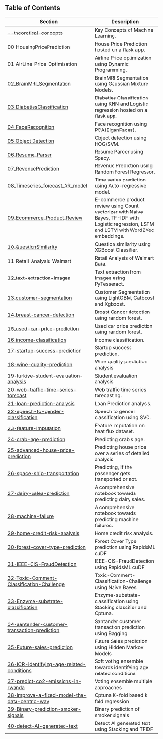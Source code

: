 ## Table of Contents

| Section | Description |
| --- | --- |
| [--theoretical-concepts](https://github.com/Suraj520/data-science/tree/main/01-machine-learning/--theoretical-concepts) | Key Concepts of Machine Learning. |
| [00_HousingPricePrediction](https://github.com/Suraj520/data-science/tree/main/01-machine-learning/00_HousingPricePrediction) | House Price Prediction hosted on a flask app. |
| [01_AirLine_Price_Optimization](https://github.com/Suraj520/data-science/tree/main/01-machine-learning/01_AirLine_Price_Optimization) | Airline Price optimization using Dynamic Programming. |
| [02_BrainMRI_Segmentation](https://github.com/Suraj520/data-science/tree/main/01-machine-learning/02_BrainMRI_Segmentation/notebook) | BrainMRI Segmentation using Gaussian Mixture Models. |
| [03_DiabetiesClassification](https://github.com/Suraj520/data-science/tree/main/01-machine-learning/03_DiabetiesClassification) | Diabeties Classification using KNN and Logistic regression hosted on a flask app. |
| [04_FaceRecognition](https://github.com/Suraj520/data-science/tree/main/01-machine-learning/04_FaceRecognition) | Face recognition using PCA(EigenFaces). |
| [05_Object Detection](https://github.com/Suraj520/data-science/tree/main/01-machine-learning/05_Object%20Detection/HOG_SVM) | Object detection using HOG/SVM. |
| [06_Resume_Parser](https://github.com/Suraj520/data-science/tree/main/01-machine-learning/06_Resume_Parser) | Resume Parcer using Spacy. |
| [07_RevenuePrediction](https://github.com/Suraj520/data-science/tree/main/01-machine-learning/07_RevenuePrediction) | Revenue Prediction using Random Forest Regressor. |
| [08_Timeseries_forecast_AR_model](https://github.com/Suraj520/data-science/tree/main/01-machine-learning/08_Timeseries_forecast_AR_model) | Time series prediction using Auto-regressive model. |
| [09_Ecommerce_Product_Review](https://github.com/Suraj520/data-science/tree/main/01-machine-learning/09_Ecommerce_Product_Review/sentiment_analysis) | E-commerce product review using Count vectorizer with Naive Bayes, TF-IDF with Logistic regression, LSTM and LSTM with Word2Vec embeddings. |
| [10_QuestionSimilarity](https://github.com/Suraj520/data-science/tree/main/01-machine-learning/10_QuestionSimilarity) | Question similarity using XGBoost Classifier. |
| [11_Retail_Analysis_Walmart](https://github.com/Suraj520/data-science/tree/main/01-machine-learning/11_Retail_Analysis_Walmart) | Retail Analysis of Walmart Data. |
| [12_text-extraction-images](https://github.com/Suraj520/data-science/tree/main/01-machine-learning/12_text-extraction-images) | Text extraction from Images using PyTesseract. |
| [13_customer-segmentation](https://github.com/Suraj520/data-science/tree/main/01-machine-learning/13_customer-segmentation) | Customer Segmentation using LightGBM, Catboost and Xgboost. |
| [14_breast-cancer-detection](https://github.com/Suraj520/data-science/tree/main/01-machine-learning/14_breast-cancer-detection) | Breast Cancer detection using random forest. |
| [15_used-car-price-prediction](https://github.com/Suraj520/data-science/tree/main/01-machine-learning/15_used-car-price-prediction) | Used car price prediction using random forest. |
| [16_income-classification](https://github.com/Suraj520/data-science/tree/main/01-machine-learning/16_income-classification) | Income classification. |
| [17-startup-success-prediction](https://github.com/Suraj520/data-science/tree/main/01-machine-learning/17-startup-success-prediction) | Startup success prediction. |
| [18-wine-quality-prediction](https://github.com/Suraj520/data-science/tree/main/01-machine-learning/18-wine-quality-prediction) | Wine quality prediction analysis. |
| [19-turkiye-student-evaluation-analysis](https://github.com/Suraj520/data-science/tree/main/01-machine-learning/19-turkiye-student-evaluation-analysis) | Student evaluation analysis.|
| [20-web-traffic-time-series-forecast](https://github.com/Suraj520/data-science/tree/main/01-machine-learning/20-web-traffic-time-series-forecast) | Web traffic time series forecasting. |
| [21-loan-prediction-analysis](https://github.com/Suraj520/data-science/tree/main/01-machine-learning/21-loan-prediction-analysis) | Loan Prediction analysis. |
| [22-speech-to-gender-classification](https://github.com/Suraj520/data-science/tree/main/01-machine-learning/22-speech-to-gender-classification) | Speech to gender classification using SVC. |
| [23-feature-imputation](https://github.com/Suraj520/data-science/tree/main/01-machine-learning/23-feature-imputation) | Feature imputation on heat flux dataset. |
| [24-crab-age-prediction](https://github.com/Suraj520/data-science/tree/main/01-machine-learning/24-crab-age-prediction) | Predicting crab's age. |
| [25-advanced-house-price-prediction](https://github.com/Suraj520/data-science/tree/main/01-machine-learning/25-advanced-house-price-prediction) | Predicting house price over a series of detailed analysis. |
| [26-space-ship-transportation](https://github.com/Suraj520/data-science/tree/main/01-machine-learning/26-space-ship-transportation) | Predicting, if the passenger gets transported or not. |
| [27-dairy-sales-prediction](https://github.com/Suraj520/data-science/tree/main/01-machine-learning/27-dairy-sales-prediction) | A comprehensive notebook towards predicting dairy sales. |
| [28-machine-failure](https://github.com/Suraj520/data-science/tree/main/01-machine-learning/28-machine-failure) | A comprehensive notebook towards predicting machine failures. |
| [29-home-credit-risk-analysis](https://github.com/Suraj520/data-science/tree/main/01-machine-learning/29-home-credit-risk-analysis) | Home credit risk analysis. |
| [30-forest-cover-type-prediction](https://github.com/Suraj520/data-science/tree/main/01-machine-learning/30-forest-cover-type-prediction) | Forest Cover Type prediction using RapidsML cuDF |
| [31-IEEE-CIS-FraudDetection](https://github.com/Suraj520/data-science/tree/main/01-machine-learning/31-IEEE-CIS-FraudDetection) | IEEE-CIS-FraudDetection using RapidsML cuDF |
| [32-Toxic-Comment-Classification-Challenge](https://github.com/Suraj520/data-science/tree/main/01-machine-learning/32-Toxic-Comment-Classification-Challenge) | Toxic-Comment-Classification-Challenge using Naive Bayes |
| [33-Enzyme-substrate-classification](https://github.com/Suraj520/data-science/tree/main/01-machine-learning/32-Toxic-Comment-Classification-Challenge) | Enzyme-substrate-classification using Stacking classifier and Optuna. |
| [34-santander-customer-transaction-prediction](https://github.com/Suraj520/data-science/tree/main/01-machine-learning/34-santander-customer-transaction-prediction) | Santander customer transaction prediction using Bagging |
| [35-Future-sales-prediction](https://github.com/Suraj520/data-science/tree/main/01-machine-learning/34-santander-customer-transaction-prediction) | Future Sales prediction using Hidden Markov Models |
| [36-ICR-identifying-age-related-conditions](https://github.com/Suraj520/data-science/tree/main/01-machine-learning/36-ICR-identifying-age-related-conditions) | Soft voting ensemble towards identifying age related conditions |
| [37-predict-co2-emissions-in-rwanda](https://github.com/Suraj520/data-science/tree/main/01-machine-learning/37-predict-co2-emissions-in-rwanda) | Voting ensemble multiple approaches |
| [38-improve-a-fixed-model-the-data-centric-way](https://github.com/Suraj520/data-science/tree/main/01-machine-learning/38-improve-a-fixed-model-the-data-centric-way) | Optuna K-fold based k fold regression |
| [39-Binary-prediction-smoker-signals](https://github.com/Suraj520/data-science/tree/main/01-machine-learning/39-binary-prediction-smoker-signals) | Binary prediction of smoker signals |
| [40-detect-AI-generated-text](https://github.com/Suraj520/data-science/tree/main/01-machine-learning/40-detect-AI-generated-text) | Detect AI generated text using Stacking and TFIDF |